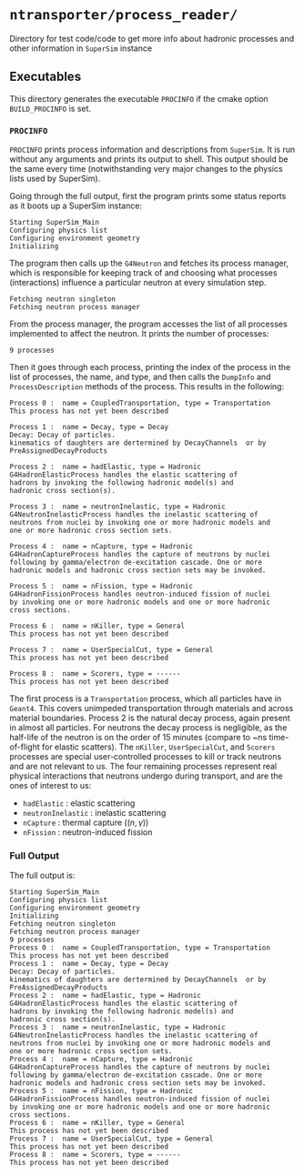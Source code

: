 # `ntransporter/process_reader/`

Directory for test code/code to get more info about hadronic processes and other information in `SuperSim` instance


## Executables

This directory generates the executable `PROCINFO` if the cmake option `BUILD_PROCINFO` is set.

### `PROCINFO`

`PROCINFO` prints process information and descriptions from `SuperSim`. It is run without any arguments and prints its output to shell. This output should be the same every time (notwithstanding very major changes to the physics lists used by SuperSim). 


Going through the full output, first the program prints some status reports as it boots up a SuperSim instance: 

```
Starting SuperSim_Main
Configuring physics list
Configuring environment geometry
Initializing
```

The program then calls up the `G4Neutron` and fetches its process manager, which is responsible for keeping track of and choosing what processes (interactions) influence a particular neutron at every simulation step.

```
Fetching neutron singleton
Fetching neutron process manager
```


From the process manager, the program accesses the list of all processes implemented to affect the neutron. It prints the number of processes:

```
9 processes
```

Then it goes through each process, printing the index of the process in the list of processes, the name, and type, and then calls the `DumpInfo` and `ProcessDescription` methods of the process. This results in the following:

```
Process 0 :  name = CoupledTransportation, type = Transportation
This process has not yet been described
```
```
Process 1 :  name = Decay, type = Decay
Decay: Decay of particles. 
kinematics of daughters are dertermined by DecayChannels  or by PreAssignedDecayProducts
```
```
Process 2 :  name = hadElastic, type = Hadronic
G4HadronElasticProcess handles the elastic scattering of 
hadrons by invoking the following hadronic model(s) and 
hadronic cross section(s).
```
```
Process 3 :  name = neutronInelastic, type = Hadronic
G4NeutronInelasticProcess handles the inelastic scattering of
neutrons from nuclei by invoking one or more hadronic models and
one or more hadronic cross section sets.
```
```
Process 4 :  name = nCapture, type = Hadronic
G4HadronCaptureProcess handles the capture of neutrons by nuclei
following by gamma/electron de-excitation cascade. One or more
hadronic models and hadronic cross section sets may be invoked.
```
```
Process 5 :  name = nFission, type = Hadronic
G4HadronFissionProcess handles neutron-induced fission of nuclei
by invoking one or more hadronic models and one or more hadronic
cross sections.
```
```
Process 6 :  name = nKiller, type = General
This process has not yet been described
```
```
Process 7 :  name = UserSpecialCut, type = General
This process has not yet been described
```
```
Process 8 :  name = Scorers, type = ------
This process has not yet been described
```

The first process is a `Transportation` process, which all particles have in `Geant4`. This covers unimpeded transportation through materials and across material boundaries. Process 2 is the natural decay process, again present in almost all particles. For neutrons the decay process is negligible, as the half-life of the neutron is on the order of 15 minutes (compare to ~ns time-of-flight for elastic scatters). The `nKiller`, `UserSpecialCut`, and `Scorers` processes are special user-controlled processes to kill or track neutrons and are not relevant to us. The four remaining processes represent real physical interactions that neutrons undergo during transport, and are the ones of interest to us:

- `hadElastic` : elastic scattering
- `neutronInelastic` : inelastic scattering
- `nCapture` : thermal capture ($(n,\gamma)$)
- `nFission` : neutron-induced fission


### Full Output





The full output is:


```
Starting SuperSim_Main
Configuring physics list
Configuring environment geometry
Initializing
Fetching neutron singleton
Fetching neutron process manager
9 processes
Process 0 :  name = CoupledTransportation, type = Transportation
This process has not yet been described
Process 1 :  name = Decay, type = Decay
Decay: Decay of particles. 
kinematics of daughters are dertermined by DecayChannels  or by PreAssignedDecayProducts
Process 2 :  name = hadElastic, type = Hadronic
G4HadronElasticProcess handles the elastic scattering of 
hadrons by invoking the following hadronic model(s) and 
hadronic cross section(s).
Process 3 :  name = neutronInelastic, type = Hadronic
G4NeutronInelasticProcess handles the inelastic scattering of
neutrons from nuclei by invoking one or more hadronic models and
one or more hadronic cross section sets.
Process 4 :  name = nCapture, type = Hadronic
G4HadronCaptureProcess handles the capture of neutrons by nuclei
following by gamma/electron de-excitation cascade. One or more
hadronic models and hadronic cross section sets may be invoked.
Process 5 :  name = nFission, type = Hadronic
G4HadronFissionProcess handles neutron-induced fission of nuclei
by invoking one or more hadronic models and one or more hadronic
cross sections.
Process 6 :  name = nKiller, type = General
This process has not yet been described
Process 7 :  name = UserSpecialCut, type = General
This process has not yet been described
Process 8 :  name = Scorers, type = ------
This process has not yet been described
```